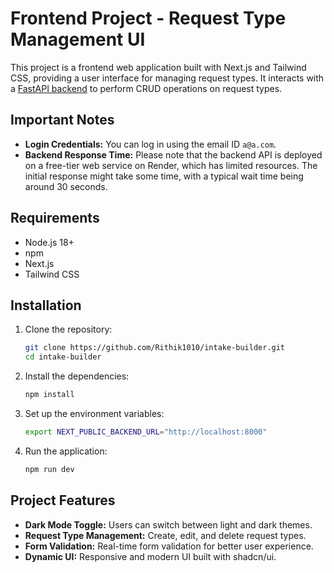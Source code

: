 # Frontend Project - Request Type Management UI

This project is a frontend web application built with Next.js and Tailwind CSS, providing a user interface for managing request types. It interacts with a [FastAPI backend](https://github.com/Rithik1010/intake-backend) to perform CRUD operations on request types.

## Important Notes

-   **Login Credentials:** You can log in using the email ID `a@a.com`.
-   **Backend Response Time:** Please note that the backend API is deployed on a free-tier web service on Render, which has limited resources. The initial response might take some time, with a typical wait time being around 30 seconds.

## Requirements

-   Node.js 18+
-   npm
-   Next.js
-   Tailwind CSS

## Installation

1. Clone the repository:

    ```bash
    git clone https://github.com/Rithik1010/intake-builder.git
    cd intake-builder
    ```

2. Install the dependencies:

    ```bash
    npm install
    ```

3. Set up the environment variables:

    ```bash
    export NEXT_PUBLIC_BACKEND_URL="http://localhost:8000"
    ```

4. Run the application:

    ```bash
    npm run dev
    ```

## Project Features

-   **Dark Mode Toggle:** Users can switch between light and dark themes.
-   **Request Type Management:** Create, edit, and delete request types.
-   **Form Validation:** Real-time form validation for better user experience.
-   **Dynamic UI:** Responsive and modern UI built with shadcn/ui.
